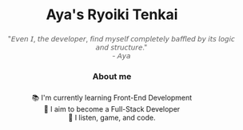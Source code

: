 <h1 align="center">Aya's Ryoiki Tenkai</h1>

###

<blockquote style="border: 0;">
  <p align="center">"𝘌𝘷𝘦𝘯 𝘐, 𝘵𝘩𝘦 𝘥𝘦𝘷𝘦𝘭𝘰𝘱𝘦𝘳, 𝘧𝘪𝘯𝘥 𝘮𝘺𝘴𝘦𝘭𝘧 𝘤𝘰𝘮𝘱𝘭𝘦𝘵𝘦𝘭𝘺 𝘣𝘢𝘧𝘧𝘭𝘦𝘥 𝘣𝘺 𝘪𝘵𝘴 𝘭𝘰𝘨𝘪𝘤 𝘢𝘯𝘥 𝘴𝘵𝘳𝘶𝘤𝘵𝘶𝘳𝘦."<br/> - 𝘈𝘺𝘢</p>
</blockquote>

###

<h3 align="center">About me</h3>

###

<p align="center">📚 I'm currently learning Front-End Development<br>🎯 I aim to become a Full-Stack Developer<br>🎲 I listen, game, and code.</p>

###

